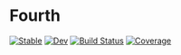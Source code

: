 # Fourth

[![Stable](https://img.shields.io/badge/docs-stable-blue.svg)](https://imohag9.github.io/Fourth.jl/stable/)
[![Dev](https://img.shields.io/badge/docs-dev-blue.svg)](https://imohag9.github.io/Fourth.jl/dev/)
[![Build Status](https://github.com/imohag9/Fourth.jl/actions/workflows/CI.yml/badge.svg?branch=main)](https://github.com/imohag9/Fourth.jl/actions/workflows/CI.yml?query=branch%3Amain)
[![Coverage](https://codecov.io/gh/imohag9/Fourth.jl/branch/main/graph/badge.svg)](https://codecov.io/gh/imohag9/Fourth.jl)

